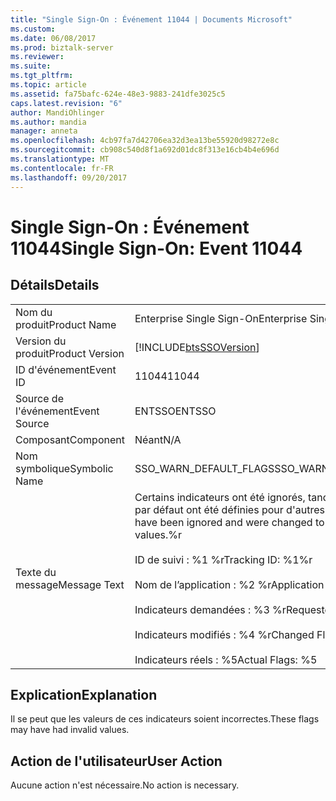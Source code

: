 ```yaml
---
title: "Single Sign-On : Événement 11044 | Documents Microsoft"
ms.custom: 
ms.date: 06/08/2017
ms.prod: biztalk-server
ms.reviewer: 
ms.suite: 
ms.tgt_pltfrm: 
ms.topic: article
ms.assetid: fa75bafc-624e-48e3-9883-241dfe3025c5
caps.latest.revision: "6"
author: MandiOhlinger
ms.author: mandia
manager: anneta
ms.openlocfilehash: 4cb97fa7d42706ea32d3ea13be55920d98272e8c
ms.sourcegitcommit: cb908c540d8f1a692d01dc8f313e16cb4b4e696d
ms.translationtype: MT
ms.contentlocale: fr-FR
ms.lasthandoff: 09/20/2017
---
```

# <a name="single-sign-on-event-11044"></a><span data-ttu-id="631cb-102">Single Sign-On : Événement 11044</span><span class="sxs-lookup"><span data-stu-id="631cb-102">Single Sign-On: Event 11044</span></span>
## <a name="details"></a><span data-ttu-id="631cb-103">Détails</span><span class="sxs-lookup"><span data-stu-id="631cb-103">Details</span></span>  
  
|||  
|-|-|  
|<span data-ttu-id="631cb-104">Nom du produit</span><span class="sxs-lookup"><span data-stu-id="631cb-104">Product Name</span></span>|<span data-ttu-id="631cb-105">Enterprise Single Sign-On</span><span class="sxs-lookup"><span data-stu-id="631cb-105">Enterprise Single Sign-On</span></span>|  
|<span data-ttu-id="631cb-106">Version du produit</span><span class="sxs-lookup"><span data-stu-id="631cb-106">Product Version</span></span>|[!INCLUDE[btsSSOVersion](../includes/btsssoversion-md.md)]|  
|<span data-ttu-id="631cb-107">ID d'événement</span><span class="sxs-lookup"><span data-stu-id="631cb-107">Event ID</span></span>|<span data-ttu-id="631cb-108">11044</span><span class="sxs-lookup"><span data-stu-id="631cb-108">11044</span></span>|  
|<span data-ttu-id="631cb-109">Source de l'événement</span><span class="sxs-lookup"><span data-stu-id="631cb-109">Event Source</span></span>|<span data-ttu-id="631cb-110">ENTSSO</span><span class="sxs-lookup"><span data-stu-id="631cb-110">ENTSSO</span></span>|  
|<span data-ttu-id="631cb-111">Composant</span><span class="sxs-lookup"><span data-stu-id="631cb-111">Component</span></span>|<span data-ttu-id="631cb-112">Néant</span><span class="sxs-lookup"><span data-stu-id="631cb-112">N/A</span></span>|  
|<span data-ttu-id="631cb-113">Nom symbolique</span><span class="sxs-lookup"><span data-stu-id="631cb-113">Symbolic Name</span></span>|<span data-ttu-id="631cb-114">SSO_WARN_DEFAULT_FLAGS</span><span class="sxs-lookup"><span data-stu-id="631cb-114">SSO_WARN_DEFAULT_FLAGS</span></span>|  
|<span data-ttu-id="631cb-115">Texte du message</span><span class="sxs-lookup"><span data-stu-id="631cb-115">Message Text</span></span>|<span data-ttu-id="631cb-116">Certains indicateurs ont été ignorés, tandis que les valeurs par défaut ont été définies pour d'autres.%r</span><span class="sxs-lookup"><span data-stu-id="631cb-116">Some flags have been ignored and were changed to their default values.%r</span></span><br /><br /> <span data-ttu-id="631cb-117">ID de suivi : %1 %r</span><span class="sxs-lookup"><span data-stu-id="631cb-117">Tracking ID: %1%r</span></span><br /><br /> <span data-ttu-id="631cb-118">Nom de l’application : %2 %r</span><span class="sxs-lookup"><span data-stu-id="631cb-118">Application Name: %2%r</span></span><br /><br /> <span data-ttu-id="631cb-119">Indicateurs demandées : %3 %r</span><span class="sxs-lookup"><span data-stu-id="631cb-119">Requested Flags: %3%r</span></span><br /><br /> <span data-ttu-id="631cb-120">Indicateurs modifiés : %4 %r</span><span class="sxs-lookup"><span data-stu-id="631cb-120">Changed Flags: %4%r</span></span><br /><br /> <span data-ttu-id="631cb-121">Indicateurs réels : %5</span><span class="sxs-lookup"><span data-stu-id="631cb-121">Actual Flags: %5</span></span>|  
  
## <a name="explanation"></a><span data-ttu-id="631cb-122">Explication</span><span class="sxs-lookup"><span data-stu-id="631cb-122">Explanation</span></span>  
 <span data-ttu-id="631cb-123">Il se peut que les valeurs de ces indicateurs soient incorrectes.</span><span class="sxs-lookup"><span data-stu-id="631cb-123">These flags may have had invalid values.</span></span>  
  
## <a name="user-action"></a><span data-ttu-id="631cb-124">Action de l'utilisateur</span><span class="sxs-lookup"><span data-stu-id="631cb-124">User Action</span></span>  
 <span data-ttu-id="631cb-125">Aucune action n'est nécessaire.</span><span class="sxs-lookup"><span data-stu-id="631cb-125">No action is necessary.</span></span>